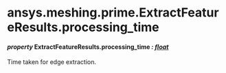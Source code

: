 <a id="ansys-meshing-prime-extractfeatureresults-processing-time"></a>

# ansys.meshing.prime.ExtractFeatureResults.processing_time

<a id="ansys.meshing.prime.ExtractFeatureResults.processing_time"></a>

#### *property* ExtractFeatureResults.processing_time *: [float](https://docs.python.org/3.11/library/functions.html#float)*

Time taken for edge extraction.

<!-- !! processed by numpydoc !! -->

